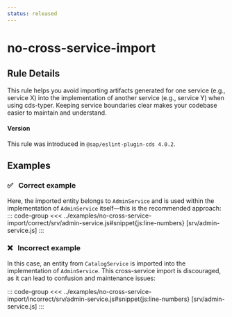```yaml
---
status: released
---
```


<script setup>
  import PlaygroundBadge from '../components/PlaygroundBadge.vue'
</script>

# no-cross-service-import

## Rule Details

This rule helps you avoid importing artifacts generated for one service (e.g., service X) into the implementation of another service (e.g., service Y) when using cds-typer. Keeping service boundaries clear makes your codebase easier to maintain and understand.

#### Version
This rule was introduced in `@sap/eslint-plugin-cds 4.0.2`.

## Examples

### ✅ &nbsp; Correct example

Here, the imported entity belongs to `AdminService` and is used within the implementation of `AdminService` itself—this is the recommended approach:
::: code-group
<<< ../examples/no-cross-service-import/correct/srv/admin-service.js#snippet{js:line-numbers} [srv/admin-service.js]
:::
<PlaygroundBadge
  name="no-cross-service-import"
  kind="correct"
  :files="['srv/admin-service.js']"
/>

### ❌ &nbsp; Incorrect example

In this case, an entity from `CatalogService` is imported into the implementation of `AdminService`. This cross-service import is discouraged, as it can lead to confusion and maintenance issues:

::: code-group
<<< ../examples/no-cross-service-import/incorrect/srv/admin-service.js#snippet{js:line-numbers} [srv/admin-service.js]
:::
<PlaygroundBadge
  name="no-cross-service-import"
  kind="incorrect"
  :files="['srv/admin-service.js']"
/>

